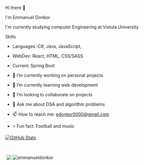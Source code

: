  Hi there 👋

I'm Emmanuel Donkor

I'm currently studying computer Engineering at Vistula University


Skills
- Languages :C#, Java, JavaScript, 
- WebDev: React, HTML, CSS/SASS
- Current: Spring Boot


- 🔭 I’m currently working on personal projects
- 🌱 I’m currently learning web development
- 👯 I’m looking to collaborate on projects
- 💬 Ask me about DSA and algorithm problems
- 📫 How to reach me: edonkor0000@gmail.com
- ⚡ Fun fact: Football and music



[![GitHub Stats](https://github-readme-stats.vercel.app/api?username=emmanueldonkor&theme=dark&show_icons=true&icon_color=ffffff&bg_color=151515)](https://github.com/emmanueldonkor/emmanueldonkor)

<br>

<p>&nbsp;<img align="center" src="https://github-readme-stats.vercel.app/api?username=adam-pw&show_icons=true&locale=en&bg_color=0d1117&text_color=ffffff&repo=convoychat"
<p>&nbsp;<img align="center" src="https://github-readme-stats.vercel.app/api?username=emmanueldonkor&show_icons=true&locale=en&bg_color=0d1117&text_color=ffffff&repo=convoychat"
    alt="emmanueldonkor" /></p>

<br>
